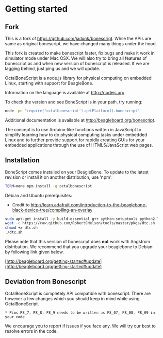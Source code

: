 Getting started
===============

Fork
----
This is a fork of https://github.com/jadonk/bonescript. While the APIs are 
same as original bonescript, we have changed many things under the hood. 

This fork is created to make bonescript faster, fix bugs and make it work in 
simulator mode under Mac OSX. We will also try to bring all features of bonescript
as and when new version of bonescript is released. If we are lagging behind, just
ping us and we will update.

OctalBoneScript is a node.js library for physical computing on embedded Linux,
starting with support for BeagleBone.

Information on the language is available at http://nodejs.org.

To check the version and see BoneScript is in your path, try running:
````sh
node -pe "require('octalbonescript').getPlatform().bonescript"
````

Additional documentation is available at http://beagleboard.org/bonescript.

The concept is to use Arduino-like functions written in JavaScript to
simplify learning how to do physical computing tasks under embedded Linux
and to further provide support for rapidly creating GUIs for your embedded
applications through the use of HTML5/JavaScript web pages.


Installation
------------
BoneScript comes installed on your BeagleBone. To update
to the latest revision or install it on another distribution, use 'npm':

````sh
TERM=none npm install -g octalbonescript
````

Debian and Ubuntu prerequisites:
* Credit to http://learn.adafruit.com/introduction-to-the-beaglebone-black-device-tree/compiling-an-overlay
````sh
sudo apt-get install -y build-essential g++ python-setuptools python2.7-dev
wget -c https://raw.github.com/RobertCNelson/tools/master/pkgs/dtc.sh
chmod +x dtc.sh
./dtc.sh
````

Please note that this version of bonescript does __not__ work with Angstrom distribution. We recommend that you upgrade your beaglebone to Debian by following link given below.

[http://beagleboard.org/getting-started#update](http://beagleboard.org/getting-started#update)

Deviation from Bonescript
-------------------------
OctalBoneScript is completely API compatible with bonescript. There are however a few changes which you should keep in mind while using OctalBoneScript.

	* Pins P8_7, P8_8, P8_9 needs to be written as P8_07, P8_08, P8_09 in your code

We encourage you to report if issues if you face any. We will try our best to resolve errors in the code.
